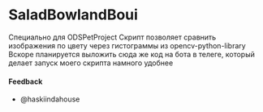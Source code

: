 # SaladBowlandBoui
Специально для ODSPetProject
Скрипт позволяет сравнить изображения по цвету через гистограммы из opencv-python-library 
Вскоре планируется выложить сюда же код на бота в телеге, который делает запуск моего скрипта намного удобнее
#### Feedback
* @haskiindahouse
